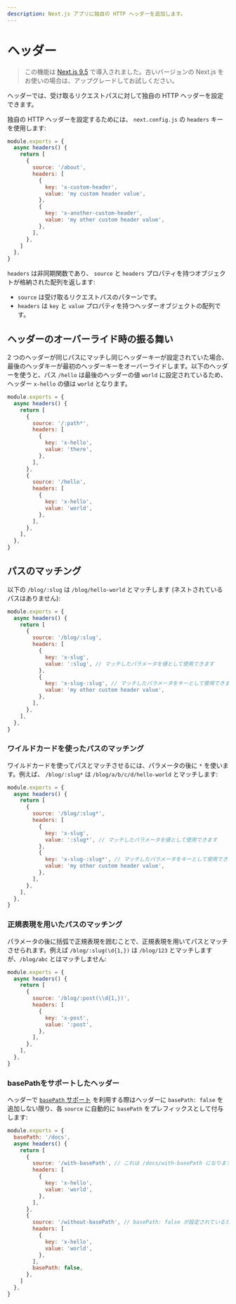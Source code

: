 ```yaml
---
description: Next.js アプリに独自の HTTP ヘッダーを追加します。
---
```


# ヘッダー

> この機能は [Next.js 9.5](https://nextjs.org/blog/next-9-5) で導入されました。古いバージョンの Next.js をお使いの場合は、アップグレードしてお試しください。

ヘッダーでは、受け取るリクエストパスに対して独自の HTTP ヘッダーを設定できます。

独自の HTTP ヘッダーを設定するためには、 `next.config.js` の `headers` キーを使用します:

```js
module.exports = {
  async headers() {
    return [
      {
        source: '/about',
        headers: [
          {
            key: 'x-custom-header',
            value: 'my custom header value',
          },
          {
            key: 'x-another-custom-header',
            value: 'my other custom header value',
          },
        ],
      },
    ]
  },
}
```

`headers` は非同期関数であり、 `source` と `headers` プロパティを持つオブジェクトが格納された配列を返します:

- `source` は受け取るリクエストパスのパターンです。
- `headers` は `key` と `value` プロパティを持つヘッダーオブジェクトの配列です。

## ヘッダーのオーバーライド時の振る舞い

2 つのヘッダーが同じパスにマッチし同じヘッダーキーが設定されていた場合、最後のヘッダキーが最初のヘッダーキーをオーバーライドします。以下のヘッダーを使うと、パス `/hello` は最後のヘッダーの値 `world` に設定されているため、ヘッダー `x-hello` の値は `world` となります。


```js
module.exports = {
  async headers() {
    return [
      {
        source: '/:path*',
        headers: [
          {
            key: 'x-hello',
            value: 'there',
          },
        ],
      },
      {
        source: '/hello',
        headers: [
          {
            key: 'x-hello',
            value: 'world',
          },
        ],
      },
    ],
  },
}
```

## パスのマッチング

以下の `/blog/:slug` は `/blog/hello-world` とマッチします (ネストされているパスはありません):

```js
module.exports = {
  async headers() {
    return [
      {
        source: '/blog/:slug',
        headers: [
          {
            key: 'x-slug',
            value: ':slug', // マッチしたパラメータを値として使用できます
          },
          {
            key: 'x-slug-:slug', // マッチしたパラメータをキーとして使用できます
            value: 'my other custom header value',
          },
        ],
      },
    ],
  },
}
```

### ワイルドカードを使ったパスのマッチング


ワイルドカードを使ってパスとマッチさせるには、パラメータの後に `*` を使います。例えば、 `/blog/:slug*` は `/blog/a/b/c/d/hello-world` とマッチします:

```js
module.exports = {
  async headers() {
    return [
      {
        source: '/blog/:slug*',
        headers: [
          {
            key: 'x-slug',
            value: ':slug*', // マッチしたパラメータを値として使用できます
          },
          {
            key: 'x-slug-:slug*', // マッチしたパラメータをキーとして使用できます
            value: 'my other custom header value',
          },
        ],
      },
    ],
  },
}
```

### 正規表現を用いたパスのマッチング

パラメータの後に括弧で正規表現を囲むことで、正規表現を用いてパスとマッチさせられます。例えば `/blog/:slug(\d{1,})` は `/blog/123` とマッチしますが、`/blog/abc` とはマッチしません:

```js
module.exports = {
  async headers() {
    return [
      {
        source: '/blog/:post(\\d{1,})',
        headers: [
          {
            key: 'x-post',
            value: ':post',
          },
        ],
      },
    ],
  },
}
```

### basePathをサポートしたヘッダー

ヘッダーで [`basePath` サポート](/docs/api-reference/next.config.js/basepath.md) を利用する際はヘッダーに `basePath: false` を追加しない限り、各 `source` に自動的に `basePath` をプレフィックスとして付与します:

```js
module.exports = {
  basePath: '/docs',
  async headers() {
    return [
      {
        source: '/with-basePath', // これは /docs/with-basePath になります
        headers: [
          {
            key: 'x-hello',
            value: 'world',
          },
        ],
      },
      {
        source: '/without-basePath', // basePath: false が設定されているため、変更されません
        headers: [
          {
            key: 'x-hello',
            value: 'world',
          },
        ],
        basePath: false,
      },
    ]
  },
}
```
